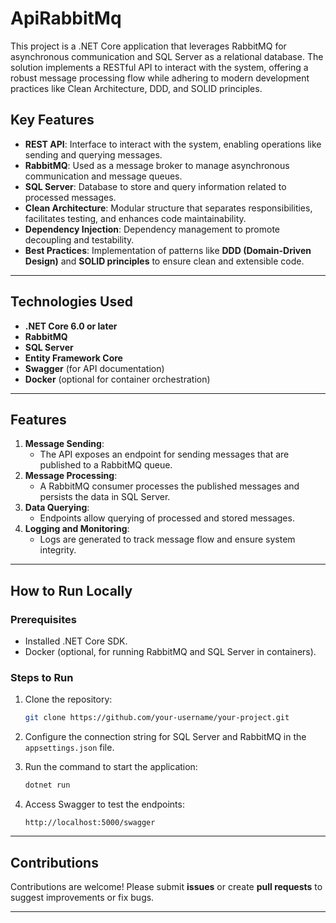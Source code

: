 # ApiRabbitMq
This project is a .NET Core application that leverages RabbitMQ for asynchronous communication and SQL Server as a relational database. The solution implements a RESTful API to interact with the system, offering a robust message processing flow while adhering to modern development practices like Clean Architecture, DDD, and SOLID principles.


## **Key Features**
- **REST API**: Interface to interact with the system, enabling operations like sending and querying messages.
- **RabbitMQ**: Used as a message broker to manage asynchronous communication and message queues.
- **SQL Server**: Database to store and query information related to processed messages.
- **Clean Architecture**: Modular structure that separates responsibilities, facilitates testing, and enhances code maintainability.
- **Dependency Injection**: Dependency management to promote decoupling and testability.
- **Best Practices**: Implementation of patterns like **DDD (Domain-Driven Design)** and **SOLID principles** to ensure clean and extensible code.

---

## **Technologies Used**
- **.NET Core 6.0 or later**
- **RabbitMQ**
- **SQL Server**
- **Entity Framework Core**
- **Swagger** (for API documentation)
- **Docker** (optional for container orchestration)

---

## **Features**
1. **Message Sending**:
   - The API exposes an endpoint for sending messages that are published to a RabbitMQ queue.
2. **Message Processing**:
   - A RabbitMQ consumer processes the published messages and persists the data in SQL Server.
3. **Data Querying**:
   - Endpoints allow querying of processed and stored messages.
4. **Logging and Monitoring**:
   - Logs are generated to track message flow and ensure system integrity.

---

## **How to Run Locally**

### **Prerequisites**
- Installed .NET Core SDK.
- Docker (optional, for running RabbitMQ and SQL Server in containers).

### **Steps to Run**
1. Clone the repository:
   ```bash
   git clone https://github.com/your-username/your-project.git
   ```

2. Configure the connection string for SQL Server and RabbitMQ in the `appsettings.json` file.

3. Run the command to start the application:
   ```bash
   dotnet run
   ```

4. Access Swagger to test the endpoints:
   ```
   http://localhost:5000/swagger
   ```

---

## **Contributions**
Contributions are welcome! Please submit **issues** or create **pull requests** to suggest improvements or fix bugs.

---
